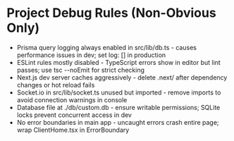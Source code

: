 # Project Debug Rules (Non-Obvious Only)
- Prisma query logging always enabled in src/lib/db.ts - causes performance issues in dev; set log: [] in production
- ESLint rules mostly disabled - TypeScript errors show in editor but lint passes; use tsc --noEmit for strict checking
- Next.js dev server caches aggressively - delete .next/ after dependency changes or hot reload fails
- Socket.io in src/lib/socket.ts unused but imported - remove imports to avoid connection warnings in console
- Database file at ./db/custom.db - ensure writable permissions; SQLite locks prevent concurrent access in dev
- No error boundaries in main app - uncaught errors crash entire page; wrap ClientHome.tsx in ErrorBoundary